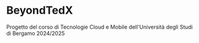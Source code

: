 # BeyondTedX
Progetto del corso di Tecnologie Cloud e Mobile dell'Università degli Studi di Bergamo 2024/2025

